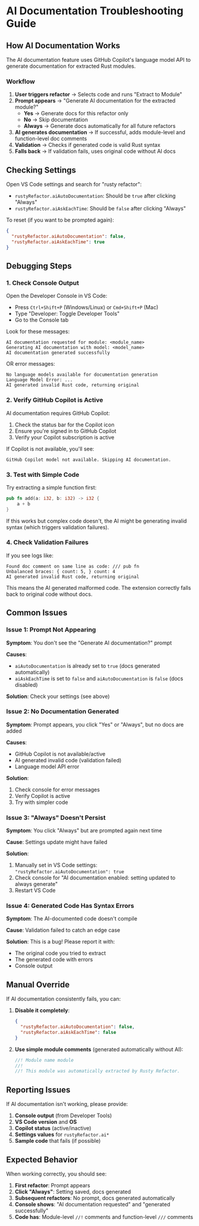 # AI Documentation Troubleshooting Guide

## How AI Documentation Works

The AI documentation feature uses GitHub Copilot's language model API to generate documentation for extracted Rust modules.

### Workflow

1. **User triggers refactor** → Selects code and runs "Extract to Module"
2. **Prompt appears** → "Generate AI documentation for the extracted module?"
   - **Yes** → Generate docs for this refactor only
   - **No** → Skip documentation
   - **Always** → Generate docs automatically for all future refactors
3. **AI generates documentation** → If successful, adds module-level and function-level doc comments
4. **Validation** → Checks if generated code is valid Rust syntax
5. **Falls back** → If validation fails, uses original code without AI docs

## Checking Settings

Open VS Code settings and search for "rusty refactor":

- `rustyRefactor.aiAutoDocumentation`: Should be `true` after clicking "Always"
- `rustyRefactor.aiAskEachTime`: Should be `false` after clicking "Always"

To reset (if you want to be prompted again):
```json
{
  "rustyRefactor.aiAutoDocumentation": false,
  "rustyRefactor.aiAskEachTime": true
}
```

## Debugging Steps

### 1. Check Console Output

Open the Developer Console in VS Code:
- Press `Ctrl+Shift+P` (Windows/Linux) or `Cmd+Shift+P` (Mac)
- Type "Developer: Toggle Developer Tools"
- Go to the Console tab

Look for these messages:
```
AI documentation requested for module: <module_name>
Generating AI documentation with model: <model_name>
AI documentation generated successfully
```

OR error messages:
```
No language models available for documentation generation
Language Model Error: ...
AI generated invalid Rust code, returning original
```

### 2. Verify GitHub Copilot is Active

AI documentation requires GitHub Copilot:

1. Check the status bar for the Copilot icon
2. Ensure you're signed in to GitHub Copilot
3. Verify your Copilot subscription is active

If Copilot is not available, you'll see:
```
GitHub Copilot model not available. Skipping AI documentation.
```

### 3. Test with Simple Code

Try extracting a simple function first:

```rust
pub fn add(a: i32, b: i32) -> i32 {
    a + b
}
```

If this works but complex code doesn't, the AI might be generating invalid syntax (which triggers validation failures).

### 4. Check Validation Failures

If you see logs like:
```
Found doc comment on same line as code: /// pub fn
Unbalanced braces: { count: 5, } count: 4
AI generated invalid Rust code, returning original
```

This means the AI generated malformed code. The extension correctly falls back to original code without docs.

## Common Issues

### Issue 1: Prompt Not Appearing

**Symptom**: You don't see the "Generate AI documentation?" prompt

**Causes**:
- `aiAutoDocumentation` is already set to `true` (docs generated automatically)
- `aiAskEachTime` is set to `false` and `aiAutoDocumentation` is `false` (docs disabled)

**Solution**: Check your settings (see above)

### Issue 2: No Documentation Generated

**Symptom**: Prompt appears, you click "Yes" or "Always", but no docs are added

**Causes**:
- GitHub Copilot is not available/active
- AI generated invalid code (validation failed)
- Language model API error

**Solution**: 
1. Check console for error messages
2. Verify Copilot is active
3. Try with simpler code

### Issue 3: "Always" Doesn't Persist

**Symptom**: You click "Always" but are prompted again next time

**Cause**: Settings update might have failed

**Solution**: 
1. Manually set in VS Code settings: `"rustyRefactor.aiAutoDocumentation": true`
2. Check console for "AI documentation enabled: setting updated to always generate"
3. Restart VS Code

### Issue 4: Generated Code Has Syntax Errors

**Symptom**: The AI-documented code doesn't compile

**Cause**: Validation failed to catch an edge case

**Solution**: This is a bug! Please report it with:
- The original code you tried to extract
- The generated code with errors
- Console output

## Manual Override

If AI documentation consistently fails, you can:

1. **Disable it completely**:
   ```json
   {
     "rustyRefactor.aiAutoDocumentation": false,
     "rustyRefactor.aiAskEachTime": false
   }
   ```

2. **Use simple module comments** (generated automatically without AI):
   ```rust
   //! Module name module
   //!
   //! This module was automatically extracted by Rusty Refactor.
   ```

## Reporting Issues

If AI documentation isn't working, please provide:

1. **Console output** (from Developer Tools)
2. **VS Code version** and **OS**
3. **Copilot status** (active/inactive)
4. **Settings values** for `rustyRefactor.ai*`
5. **Sample code** that fails (if possible)

## Expected Behavior

When working correctly, you should see:

1. **First refactor**: Prompt appears
2. **Click "Always"**: Setting saved, docs generated
3. **Subsequent refactors**: No prompt, docs generated automatically
4. **Console shows**: "AI documentation requested" and "generated successfully"
5. **Code has**: Module-level `//!` comments and function-level `///` comments

